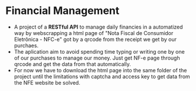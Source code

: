# Financial Management

- A project of a **RESTful API** to manage daily financies in a automatized way by webscrapping a html page of "Nota Fiscal de Consumidor Eletrônica - NFC-e" got by a qrcode from the receipt we get by our purchaes.
- The aplication aim to avoid spending time typing or writing one by one of our purchases to manage our money. Just get NF-e page through qrcode and get the data from that automatically.
- For now we have to download the html page into the same folder of the project until the limitations with captcha and access key to get data from the NFE website be solved.
